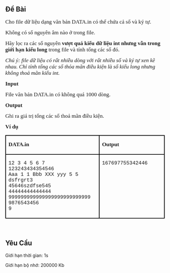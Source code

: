 ## Đề Bài
<div class="submit__des">
<p style="text-align:left;"><span style="font-size:16px;"><span style="font-family:SFProDisplay;"><span style="color:#1f1f1f;"><span style="font-size:16px;"><span style="font-family:SFProDisplay;"><span style="font-family:SFProDisplay;"><span style="font-family:SFProDisplay;"><span style="color:#1f1f1f;"><span style="font-size:16px;"><span style="font-family:SFProDisplay;"><span style="font-family:SFProDisplay;"><span style="font-family:SFProDisplay;"><span style="font-family:SFProDisplay;"><span style="font-family:SFProDisplay;"><span style="color:#1f1f1f;"><span style="font-size:13pt;"><span style="font-family:SFProDisplay;"><span style="font-family:SFProDisplay;"><span style="font-family:SFProDisplay;"><span style="font-family:'Times New Roman', serif;">Cho file dữ liệu dạng văn bản DATA.in có thể chứa cả số và ký tự.</span></span></span></span></span></span></span></span></span></span></span></span></span></span></span></span></span></span></span></span></p>
<p style="text-align:left;"><span style="font-size:16px;"><span style="font-family:SFProDisplay;"><span style="color:#1f1f1f;"><span style="font-size:16px;"><span style="font-family:SFProDisplay;"><span style="font-family:SFProDisplay;"><span style="font-family:SFProDisplay;"><span style="color:#1f1f1f;"><span style="font-size:16px;"><span style="font-family:SFProDisplay;"><span style="font-family:SFProDisplay;"><span style="font-family:SFProDisplay;"><span style="font-family:SFProDisplay;"><span style="font-family:SFProDisplay;"><span style="color:#1f1f1f;"><span style="font-size:13pt;"><span style="font-family:SFProDisplay;"><span style="font-family:SFProDisplay;"><span style="font-family:SFProDisplay;"><span style="font-family:'Times New Roman', serif;">Không có số nguyên âm nào ở trong file.</span></span></span></span></span></span></span></span></span></span></span></span></span></span></span></span></span></span></span></span></p>
<p style="text-align:left;"><span style="font-size:16px;"><span style="font-family:SFProDisplay;"><span style="color:#1f1f1f;"><span style="font-size:16px;"><span style="font-family:SFProDisplay;"><span style="font-family:SFProDisplay;"><span style="font-family:SFProDisplay;"><span style="color:#1f1f1f;"><span style="font-size:16px;"><span style="font-family:SFProDisplay;"><span style="font-family:SFProDisplay;"><span style="font-family:SFProDisplay;"><span style="font-family:SFProDisplay;"><span style="font-family:SFProDisplay;"><span style="color:#1f1f1f;"><span style="font-size:13pt;"><span style="font-family:SFProDisplay;"><span style="font-family:SFProDisplay;"><span style="font-family:SFProDisplay;"><span style="font-family:'Times New Roman', serif;">Hãy lọc ra các số nguyên <strong>vượt quá kiểu dữ liệu int nhưng vẫn trong giới hạn kiểu long</strong> trong file và tính tổng các số đó.</span></span></span></span></span></span></span></span></span></span></span></span></span></span></span></span></span></span></span></span></p>
<p style="text-align:left;"><span style="font-size:16px;"><span style="font-family:SFProDisplay;"><span style="color:#1f1f1f;"><span style="font-size:16px;"><span style="font-family:SFProDisplay;"><span style="font-family:SFProDisplay;"><span style="font-family:SFProDisplay;"><span style="color:#1f1f1f;"><em><span style="font-size:16px;"><span style="font-family:SFProDisplay;"><span style="font-family:SFProDisplay;"><span style="font-family:SFProDisplay;"><span style="font-family:SFProDisplay;"><span style="font-family:SFProDisplay;"><span style="color:#1f1f1f;"><span style="font-size:13pt;"><span style="font-family:SFProDisplay;"><span style="font-family:SFProDisplay;"><span style="font-family:SFProDisplay;"><span style="font-family:'Times New Roman', serif;">Chú ý: file dữ liệu có rất nhiều dòng với rất nhiều số và ký tự xen kẽ nhau. Chỉ tính tổng các số thỏa mãn điều kiện là số kiểu long nhưng không thoả mãn kiểu int.</span></span></span></span></span></span></span></span></span></span></span></span></em></span></span></span></span></span></span></span></span></p>
<p style="text-align:left;"><span style="font-size:16px;"><span style="font-family:SFProDisplay;"><span style="color:#1f1f1f;"><span style="font-size:16px;"><span style="font-family:SFProDisplay;"><span style="font-family:SFProDisplay;"><span style="font-family:SFProDisplay;"><span style="color:#1f1f1f;"><span style="font-size:16px;"><span style="font-family:SFProDisplay;"><span style="font-family:SFProDisplay;"><span style="font-family:SFProDisplay;"><span style="font-family:SFProDisplay;"><span style="font-family:SFProDisplay;"><span style="color:#1f1f1f;"><span style="font-size:13pt;"><span style="font-family:SFProDisplay;"><span style="font-family:SFProDisplay;"><span style="font-family:SFProDisplay;"><span style="font-family:'Times New Roman', serif;"><strong>Input</strong></span></span></span></span></span></span></span></span></span></span></span></span></span></span></span></span></span></span></span></span></p>
<p style="text-align:left;"><span style="font-size:16px;"><span style="font-family:SFProDisplay;"><span style="color:#1f1f1f;"><span style="font-size:16px;"><span style="font-family:SFProDisplay;"><span style="font-family:SFProDisplay;"><span style="font-family:SFProDisplay;"><span style="color:#1f1f1f;"><span style="font-size:16px;"><span style="font-family:SFProDisplay;"><span style="font-family:SFProDisplay;"><span style="font-family:SFProDisplay;"><span style="font-family:SFProDisplay;"><span style="font-family:SFProDisplay;"><span style="color:#1f1f1f;"><span style="font-size:13pt;"><span style="font-family:SFProDisplay;"><span style="font-family:SFProDisplay;"><span style="font-family:SFProDisplay;"><span style="font-family:'Times New Roman', serif;">File văn bản DATA.in có không quá 1000 dòng.</span></span></span></span></span></span></span></span></span></span></span></span></span></span></span></span></span></span></span></span></p>
<p style="text-align:left;"><span style="font-size:16px;"><span style="font-family:SFProDisplay;"><span style="color:#1f1f1f;"><span style="font-size:16px;"><span style="font-family:SFProDisplay;"><span style="font-family:SFProDisplay;"><span style="font-family:SFProDisplay;"><span style="color:#1f1f1f;"><span style="font-size:16px;"><span style="font-family:SFProDisplay;"><span style="font-family:SFProDisplay;"><span style="font-family:SFProDisplay;"><span style="font-family:SFProDisplay;"><span style="font-family:SFProDisplay;"><span style="color:#1f1f1f;"><span style="font-size:13pt;"><span style="font-family:SFProDisplay;"><span style="font-family:SFProDisplay;"><span style="font-family:SFProDisplay;"><span style="font-family:'Times New Roman', serif;"><strong>Output</strong></span></span></span></span></span></span></span></span></span></span></span></span></span></span></span></span></span></span></span></span></p>
<p style="text-align:left;"><span style="font-size:16px;"><span style="font-family:SFProDisplay;"><span style="color:#1f1f1f;"><span style="font-size:16px;"><span style="font-family:SFProDisplay;"><span style="font-family:SFProDisplay;"><span style="font-family:SFProDisplay;"><span style="color:#1f1f1f;"><span style="font-size:16px;"><span style="font-family:SFProDisplay;"><span style="font-family:SFProDisplay;"><span style="font-family:SFProDisplay;"><span style="font-family:SFProDisplay;"><span style="font-family:SFProDisplay;"><span style="color:#1f1f1f;"><span style="font-size:13pt;"><span style="font-family:SFProDisplay;"><span style="font-family:SFProDisplay;"><span style="font-family:SFProDisplay;"><span style="font-family:'Times New Roman', serif;">Ghi ra giá trị tổng các số thoả mãn điều kiện.</span></span></span></span></span></span></span></span></span></span></span></span></span></span></span></span></span></span></span></span></p>
<p style="text-align:left;"><span style="font-size:16px;"><span style="font-family:SFProDisplay;"><span style="color:#1f1f1f;"><span style="font-size:16px;"><span style="font-family:SFProDisplay;"><span style="font-family:SFProDisplay;"><span style="font-family:SFProDisplay;"><span style="color:#1f1f1f;"><span style="font-size:16px;"><span style="font-family:SFProDisplay;"><span style="font-family:SFProDisplay;"><span style="font-family:SFProDisplay;"><span style="font-family:SFProDisplay;"><span style="font-family:SFProDisplay;"><span style="color:#1f1f1f;"><span style="font-size:13pt;"><span style="font-family:SFProDisplay;"><span style="font-family:SFProDisplay;"><span style="font-family:SFProDisplay;"><span style="font-family:'Times New Roman', serif;"><strong>Ví dụ</strong></span></span></span></span></span></span></span></span></span></span></span></span></span></span></span></span></span></span></span></span></p>
<table cellspacing="0" class="MsoTableGrid" style="border-collapse:collapse;border:none;color:#1f1f1f;font-family:SFProDisplay;font-size:16px;font-style:normal;font-weight:400;text-align:left;">
<tr>
<td style="border-bottom:2px solid #000000;border-left:2px solid #000000;border-right:2px solid #000000;border-top:2px solid #000000;vertical-align:top;width:301px;">
<p><span style="font-family:SFProDisplay;"><span style="font-family:SFProDisplay;"><span style="font-family:SFProDisplay;"><span style="font-family:SFProDisplay;"><span style="font-family:SFProDisplay;"><span style="font-family:SFProDisplay;"><span style="font-size:13pt;"><span style="font-family:SFProDisplay;"><span style="font-family:SFProDisplay;"><span style="font-family:SFProDisplay;"><span style="font-family:'Times New Roman', serif;"><strong>DATA.in</strong></span></span></span></span></span></span></span></span></span></span></span></p>
</td>
<td style="border-bottom:2px solid #000000;border-left:none;border-right:2px solid #000000;border-top:2px solid #000000;vertical-align:top;width:301px;">
<p><span style="font-family:SFProDisplay;"><span style="font-family:SFProDisplay;"><span style="font-family:SFProDisplay;"><span style="font-family:SFProDisplay;"><span style="font-family:SFProDisplay;"><span style="font-family:SFProDisplay;"><span style="font-size:13pt;"><span style="font-family:SFProDisplay;"><span style="font-family:SFProDisplay;"><span style="font-family:SFProDisplay;"><span style="font-family:'Times New Roman', serif;"><strong>Output</strong></span></span></span></span></span></span></span></span></span></span></span></p>
</td>
</tr>
<tr>
<td style="border-bottom:2px solid #000000;border-left:2px solid #000000;border-right:2px solid #000000;border-top:none;vertical-align:top;width:301px;">
<p><span style="font-family:SFProDisplay;"><span style="font-family:SFProDisplay;"><span style="font-family:SFProDisplay;"><span style="font-family:SFProDisplay;"><span style="font-family:'Courier New', Courier, monospace;">12 3 4 5 6 7<br/>
			123243434354546<br/>
			Aaa 1 1 Bbb XXX yyy 5 5 dsfrgrt3<br/>
			45646szdfse545<br/>
			44444444444444<br/>
			999999999999999999999999999 <br/>
			9876543456<br/>
			9</span></span></span></span></span></p>
</td>
<td style="border-bottom:2px solid #000000;border-left:none;border-right:2px solid #000000;border-top:none;vertical-align:top;width:301px;">
<p><span style="font-family:SFProDisplay;"><span style="font-family:SFProDisplay;"><span style="font-family:SFProDisplay;"><span style="font-family:SFProDisplay;"><span style="font-family:'Courier New', Courier, monospace;">167697755342446</span></span></span></span></span></p>
</td>
</tr>
</table>
<p style="text-align:left;"><span style="font-size:16px;"><span style="font-family:SFProDisplay;"><span style="color:#1f1f1f;"> </span></span></span></p>
<p style="clear: left"></p>
</div>

## Yêu Cầu
<div class="submit__req">
<p>Giới hạn thời gian: <span>1s</span></p>
<p>Giới hạn bộ nhớ: <span>200000 Kb</span></p>
</div>
